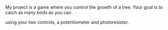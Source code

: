 My project is a game where you control the growth of a tree. Your goal is to catch as many birds as you can

using your two controls, a potentiometer and photoresister.


